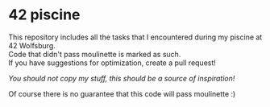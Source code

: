 # 42 piscine
This repository includes all the tasks that I encountered during my piscine at 42 Wolfsburg.<br /> 
Code that didn't pass moulinette is marked as such.<br />
If you have suggestions for optimization, create a pull request!<br /> 

*You should not copy my stuff, this should be a source of inspiration!*<br /> 

Of course there is no guarantee that this code will pass moulinette :)

